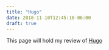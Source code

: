 ```yaml
---
title: "Hugo"
date: 2018-11-10T12:45:18-06:00
draft: true
---
```


This page will hold my review of [Hugo](https://gohugo.io/)